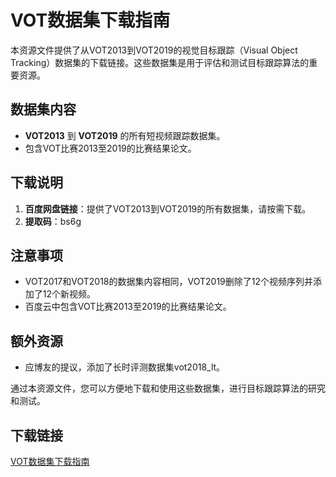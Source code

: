# VOT数据集下载指南

本资源文件提供了从VOT2013到VOT2019的视觉目标跟踪（Visual Object Tracking）数据集的下载链接。这些数据集是用于评估和测试目标跟踪算法的重要资源。

## 数据集内容

- **VOT2013** 到 **VOT2019** 的所有短视频跟踪数据集。
- 包含VOT比赛2013至2019的比赛结果论文。

## 下载说明

1. **百度网盘链接**：提供了VOT2013到VOT2019的所有数据集，请按需下载。
2. **提取码**：bs6g

## 注意事项

- VOT2017和VOT2018的数据集内容相同，VOT2019删除了12个视频序列并添加了12个新视频。
- 百度云中包含VOT比赛2013至2019的比赛结果论文。

## 额外资源

- 应博友的提议，添加了长时评测数据集vot2018_lt。

通过本资源文件，您可以方便地下载和使用这些数据集，进行目标跟踪算法的研究和测试。

## 下载链接

[VOT数据集下载指南](https://pan.quark.cn/s/ba158af1fdf1)